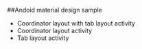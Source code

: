 ##Andoid material design sample

* Coordinator layout with tab layout activity
* Coordinator layout activity
* Tab layout activity
